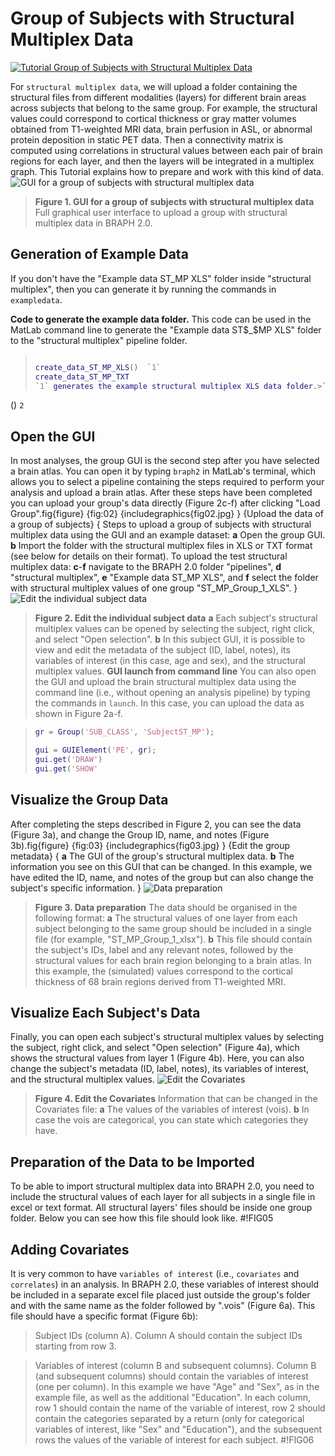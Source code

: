 # Group of Subjects with Structural Multiplex Data

[![Tutorial Group of Subjects with Structural Multiplex Data](https://img.shields.io/badge/PDF-Download-red?style=flat-square&logo=adobe-acrobat-reader)](tut_gr_st_mp.pdf)

For `structural multiplex data`, we will upload a folder containing the structural files from different modalities (layers) for different brain areas across subjects that belong to the same group. For example, the structural values could correspond to cortical thickness or gray matter volumes obtained from T1-weighted MRI data, brain perfusion in ASL, or abnormal protein deposition in static PET data. Then a connectivity matrix is computed using correlations in structural values between each pair of brain regions for each layer, and then the layers will be integrated in a multiplex graph. This Tutorial explains how to prepare and work with this kind of data.
<img src="fig01.jpg" alt="GUI for a group of subjects with structural multiplex data">

> **Figure 1. GUI for a group of subjects with structural multiplex data**
> Full graphical user interface to upload a group with structural multiplex data in BRAPH 2.0. 
## Generation of Example Data

If you don't have the "Example data ST_MP XLS" folder inside "structural multiplex", then you can generate it by running the commands in `exampledata`.

**Code to generate the example data folder.**
		This code can be used in the MatLab command line to generate the "Example data ST$_$MP XLS" folder to the "structural multiplex" pipeline folder.
> ```matlab
> 
> create_data_ST_MP_XLS()  `1`
> create_data_ST_MP_TXT
>`1` generates the example structural multiplex XLS data folder.>`2` generates the example structural multiplex TXT data folder.

()  `2`
> 
## Open the GUI

In most analyses, the group GUI is the second step after you have selected a brain atlas. You can open it by typing `braph2` in MatLab's terminal, which allows you to select a pipeline containing the steps required to perform your analysis and upload a brain atlas. After these steps have been completed you can upload your group's data directly (Figure 2c-f) after clicking "Load Group".fig{figure}
	{fig:02}
	{includegraphics{fig02.jpg}
	}
	{Upload the data of a group of subjects}
	{
	Steps to upload a group of subjects with structural multiplex data using the GUI and an example dataset: 
	**a** Open the group GUI.
	**b** Import the folder with the structural multiplex files in XLS or TXT format (see below for details on their format).
	To upload the test structural multiplex data:
	**c**-**f** navigate to the BRAPH 2.0 folder "pipelines", **d** "structural multiplex",  **e** "Example data ST_MP XLS", and **f** select the folder with structural multiplex values of one group "ST_MP_Group_1_XLS".
	}
<img src="fig04.jpg" alt="Edit the individual subject data">

> **Figure 2. Edit the individual subject data**
> **a**  Each subject's structural multiplex values can be opened by selecting the subject, right click, and select "Open selection".
	**b** In this subject GUI, it is possible to view and edit the metadata of the subject (ID, label, notes), its variables of interest (in this case, age and sex), and the structural multiplex values. 
> **GUI launch from command line**
 You can also open the GUI and upload the brain structural multiplex data using the command line (i.e., without opening an analysis pipeline) by typing the commands in `launch`. In this case, you can upload the data as shown in Figure 2a-f.
 
> ```matlab
> gr = Group('SUB_CLASS', 'SubjectST_MP');
> 
> gui = GUIElement('PE', gr);
> gui.get('DRAW')
> gui.get('SHOW'
> ```
## Visualize the Group Data

After completing the steps described in Figure 2, you can see the data (Figure 3a), and change the Group ID, name, and notes (Figure 3b).fig{figure}
	{fig:03}
	{includegraphics{fig03.jpg}
	}
	{Edit the group metadata}
	{ 
	**a** The GUI of the group's structural multiplex data. 
	**b** The information you see on this GUI that can be changed. In this example, we have edited the ID, name, and notes of the group but can also change the subject's specific information.
	}
<img src="fig05.jpg" alt="Data preparation">

> **Figure 3. Data preparation**
> The data should be organised in the following format:
	**a** The structural values of one layer from each subject belonging to the same group should be included in a single file (for example, "ST_MP_Group_1_xlsx"). 
	**b** This file should contain the subject's IDs, label and any relevant notes, followed by the structural values for each brain region belonging to a brain atlas. In this example, the (simulated) values correspond to the cortical thickness of 68 brain regions derived from T1-weighted MRI.
## Visualize Each Subject's Data

Finally, you can open each subject's structural multiplex values by selecting the subject, right click, and select "Open selection" (Figure 4a), which shows the structural values from layer 1 (Figure 4b). Here, you can also change the subject's metadata (ID, label, notes), its variables of interest, and the structural multiplex values.
<img src="fig06.jpg" alt="Edit the Covariates">

> **Figure 4. Edit the Covariates**
> Information that can be changed in the Covariates file: 
	**a** The values of the variables of interest (vois).
	**b** In case the vois are categorical, you can state which categories they have.
## Preparation of the Data to be Imported

To be able to import structural multiplex data into BRAPH 2.0, you need to include the structural values of each layer for all subjects in a single file in excel or text format. All structural layers' files should be inside one group folder. Below you can see how this file should look like.
#!FIG05

## Adding Covariates
It is very common to have `variables of interest` (i.e., `covariates` and `correlates`) in an analysis. In BRAPH 2.0, 
these variables of interest should be included in a separate excel file placed just outside the group's folder and with the same name as the folder followed by ".vois" (Figure 6a). This file should have a specific format (Figure 6b):
> Subject IDs (column A).
Column A should contain the subject IDs starting from row 3.

> Variables of interest (column B and subsequent columns).
Column B (and subsequent columns) should contain the variables of interest (one per column). 
In this example we have "Age" and "Sex", as in the example file, as well as the additional "Education".
In each column, row 1 should contain the name of the variable of interest, row 2 should contain the categories separated by a return (only for categorical variables of interest, like "Sex" and "Education"), and the subsequent rows the values of the variable of interest for each subject.
#!FIG06
